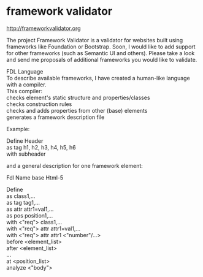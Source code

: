 # framework validator
http://frameworkvalidator.org

The project
Framework Validator is a validator for websites built using frameworks like Foundation or Bootstrap. Soon, I would like to add support for other frameworks (such as Semantic UI and others). Please take a look and send me proposals of additional frameworks you would like to validate.
  
FDL Language  
To describe available frameworks, I have created a human-like language with a compiler.  
This compiler:  
 checks element's static structure and properties/classes  
 checks construction rules  
 checks and adds properties from other (base) elements  
 generates a framework description file  

Example:

Define Header  
as tag h1, h2, h3, h4, h5, h6  
with subheader  

and a general description for one framework element:

Fdl Name base Html-5  
  
Define <ElementName> <OptElementLabel>  
as class1,...  
as tag tag1,...  
as attr attr1=val1,...  
as pos position1,...  
with <"req"> class1,...  
with <"req"> attr attr1=val1,...  
with <"req"> attr attr1 <"number"/...>  
before <element_list>  
after <element_list>  
...  
at <position_list>  
analyze <"body">
